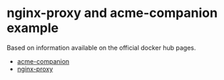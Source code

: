 # nginx-proxy and acme-companion example

Based on information available on the official docker hub pages.
- [acme-companion](https://hub.docker.com/r/nginxproxy/acme-companion) 
- [nginx-proxy](https://hub.docker.com/r/nginxproxy/nginx-proxy) 
